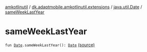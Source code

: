 [amkotlinutil](../../index.md) / [dk.adaptmobile.amkotlinutil.extensions](../index.md) / [java.util.Date](index.md) / [sameWeekLastYear](./same-week-last-year.md)

# sameWeekLastYear

`fun `[`Date`](https://developer.android.com/reference/java/util/Date.html)`.sameWeekLastYear(): `[`Date`](https://developer.android.com/reference/java/util/Date.html) [(source)](https://github.com/adaptmobile-organization/amkotlinutil/tree/master/amkotlinutil/amkotlinutil/src/main/java/dk/adaptmobile/amkotlinutil/extensions/DateExtensions.kt#L42)